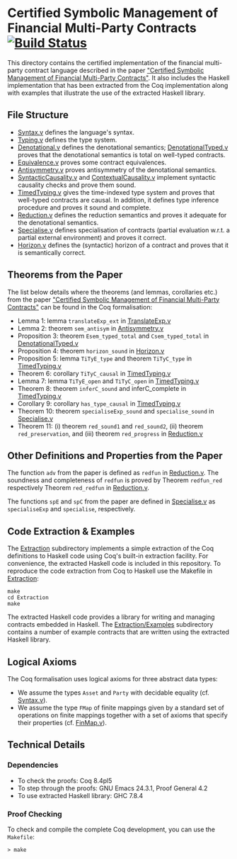 # Certified Symbolic Management of Financial Multi-Party Contracts [![Build Status](https://travis-ci.org/HIPERFIT/contracts.svg?branch=master)](https://travis-ci.org/HIPERFIT/contracts)

This directory contains the certified implementation of the financial
multi-party contract language described in the paper
["Certified Symbolic Management of Financial Multi-Party Contracts"](../doc/icfp2015.pdf). It
also includes the Haskell implementation that has been extracted from
the Coq implementation along with examples that illustrate the use of
the extracted Haskell library.

## File Structure

- [Syntax.v](Syntax.v) defines the language's syntax.
- [Typing.v](Typing.v) defines the type system.
- [Denotational.v](Denotational.v) defines the denotational semantics;
  [DenotationalTyped.v](DenotationalTyped.v) proves that the
  denotational semantics is total on well-typed contracts.
- [Equivalence.v](Equivalence.v) proves some contract equivalences.
- [Antisymmetry.v](Antisymmetry.v) proves antisymmetry of the
  denotational semantics.
- [SyntacticCausality.v](SyntacticCausality.v) and
  [ContextualCausality.v](ContextualCausality.v) implement syntactic
  causality checks and prove them sound.
- [TimedTyping.v](TimedTyping.v) gives the time-indexed type system
  and proves that well-typed contracts are causal. In addition, it
  defines type inference procedure and proves it sound and complete.
- [Reduction.v](Reduction.v) defines the reduction semantics and
  proves it adequate for the denotational semantics.
- [Specialise.v](Specialise.v) defines specialisation of contracts
  (partial evaluation w.r.t. a partial external environment) and
  proves it correct.
- [Horizon.v](Horizon.v) defines the (syntactic) horizon of a contract
  and proves that it is semantically correct.

## Theorems from the Paper


The list below details where the theorems (and lemmas, corollaries
etc.) from the paper
["Certified Symbolic Management of Financial Multi-Party Contracts"](http://www.diku.dk/~paba/pubs/files/bahr15icfp-preprint.pdf)
can be found in the Coq formalisation:

- Lemma 1: lemma `translateExp_ext` in [TranslateExp.v](TranslateExp.v)
- Lemma 2: theorem `sem_antisym` in [Antisymmetry.v](Antisymmetry.v)
- Proposition 3: theorem `Esem_typed_total` and `Csem_typed_total` in
  [DenotationalTyped.v](DenotationalTyped.v)
- Proposition 4: theorem `horizon_sound` in [Horizon.v](Horizon.v)
- Proposition 5: lemma `TiTyE_type` and theorem `TiTyC_type` in [TimedTyping.v](TimedTyping.v)
- Theorem 6: corollary `TiTyC_causal` in [TimedTyping.v](TimedTyping.v)
- Lemma 7: lemma `TiTyE_open` and `TiTyC_open` in [TimedTyping.v](TimedTyping.v)
- Theorem 8: theorem `inferC_sound` and inferC_complete in [TimedTyping.v](TimedTyping.v)
- Corollary 9: corollary `has_type_causal` in [TimedTyping.v](TimedTyping.v)
- Theorem 10: theorem `specialiseExp_sound` and `specialise_sound` in [Specialise.v](Specialise.v)
- Theorem 11: (i) theorem `red_sound1` and `red_sound2`, (ii) theorem
  `red_preservation`, and (iii) theorem `red_progress` in [Reduction.v](Reduction.v)


## Other Definitions and Properties from the Paper

The function `adv` from the paper is defined as `redfun` in
[Reduction.v](Reduction.v). The soundness and completeness of `redfun`
is proved by Theorem `redfun_red` respectively Theorem `red_redfun` in
[Reduction.v](Reduction.v).

The functions `spE` and `spC` from the paper are defined in
[Specialise.v](Specialise.v) as `specialiseExp` and
`specialise`, respectively.

## Code Extraction & Examples


The [Extraction](Extraction) subdirectory implements a simple
extraction of the Coq definitions to Haskell code using Coq's built-in
extraction facility. For convenience, the extracted Haskell code is
included in this repository. To reproduce the code extraction from Coq
to Haskell use the Makefile in [Extraction](Extraction):

```shell
make
cd Extraction
make
```

The extracted Haskell code provides a library for writing and managing
contracts embedded in Haskell. The
[Extraction/Examples](Extraction/Examples) subdirectory contains a
number of example contracts that are written using the extracted
Haskell library.


## Logical Axioms


The Coq formalisation uses logical axioms for three abstract data
types:

- We assume the types `Asset` and `Party` with decidable equality
  (cf. [Syntax.v](Syntax.v)).
- We assume the type `FMap` of finite mappings given by a standard set
  of operations on finite mappings together with a set of axioms that
  specify their properties (cf. [FinMap.v](FinMap.v)).
  
## Technical Details

### Dependencies

- To check the proofs: Coq 8.4pl5
- To step through the proofs: GNU Emacs 24.3.1, Proof General 4.2
- To use extracted Haskell library: GHC 7.8.4

### Proof Checking

To check and compile the complete Coq development, you can use the
`Makefile`:

```shell
> make
```
